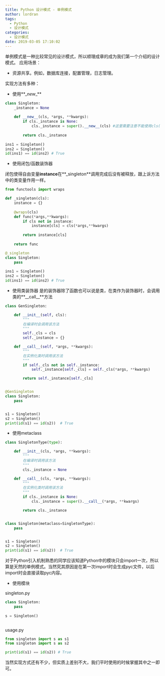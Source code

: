 ```yaml
---
title: Python 设计模式 - 单例模式
author: lordran
tags:
  - Python
  - 设计模式
categories:
  - 设计模式
date: 2019-03-05 17:10:02
---
```

单例模式是一种比较常见的设计模式，所以顺理成章的成为我们第一个介绍的设计模式。
应用场景：
- 资源共享。例如，数据库连接，配置管理，日志管理。


实现方法有多种：
<!-- more -->
- 使用**\__new__**

```python
class Singleton:
    _instance = None
    
    def __new__(cls, *args, **kwargs):
        if cls._instance is None:
            cls._instance = super().__new__(cls) #这里需要注意不能使用cls(), 否则会导致无限递归
        
        return cls._instance
        
ins1 = Singleton()
ins2 = Singleton()
id(ins1) == id(ins2) # True

```

- 使用闭包/函数装饰器

闭包使得自由变量**instance**在**_singleton**调用完成后没有被释放，跟上诉方法中的类变量作用一样。

```python
from functools import wraps

def _singleton(cls):
    instance = {}
    
    @wraps(cls)
    def func(*args,**kwargs):
        if cls not in instance:
            instance[cls] = cls(*args,**kwargs)
        
        return instance[cls]
        
    return func

@_singleton
class Singleton:
    pass
    
ins1 = Singleton()
ins2 = Singleton()
id(ins1) == id(ins2) # True
```

- 使用类装饰器
是的装饰器除了函数也可以说是类，在类作为装饰器时，会调用类的**\_\_call__**方法

```python
class GenSingleton:

    def __init__(self, cls):
        """
        在编译时会调用该方法
        """
        self._cls = cls
        self._instance = {}

    def __call__(self, *args, **kwargs):
        """
        在实例化类时调用该方法
        """
        if self._cls not in self._instance:
            self._instance[self._cls] = self._cls(*args, **kwargs)

        return self._instance[self._cls]


@GenSingleton
class Singleton:
    pass


s1 = Singleton()
s2 = Singleton()
print(id(s1) == id(s2))  # True
```

- 使用metaclass

```python
class SingletonType(type):

    def __init__(cls, *args, **kwargs):
        """
        在编译时调用该方法
        """
        cls._instance = None

    def __call__(cls, *args, **kwargs):
        """
        在实例化类时调用该方法
        """
        if cls._instance is None:
            cls._instance = super().__call__(*args, **kwargs)

        return cls._instance


class Singleton(metaclass=SingletonType):
    pass


s1 = Singleton()
s2 = Singleton()
print(id(s1) == id(s2))  # True
```

对于Python引入机制熟悉的同学应该知道Python中的模块只会import一次，所以算是天然的单例模式。当然究其原因是在第一次import时会生成pyc文件，以后import时会直接读取pyc内容。

- 使用模块
    
singleton.py

```python
class Singleton:
    pass
    
s = Singleton()
    
```

usage.py

```python
from singleton import s as s1
from singleton import s as s2

print(id(s1) == id(s2)) # True
```

当然实现方式还有不少，但实质上差别不大，我们平时使用的时候掌握其中之一即可。

